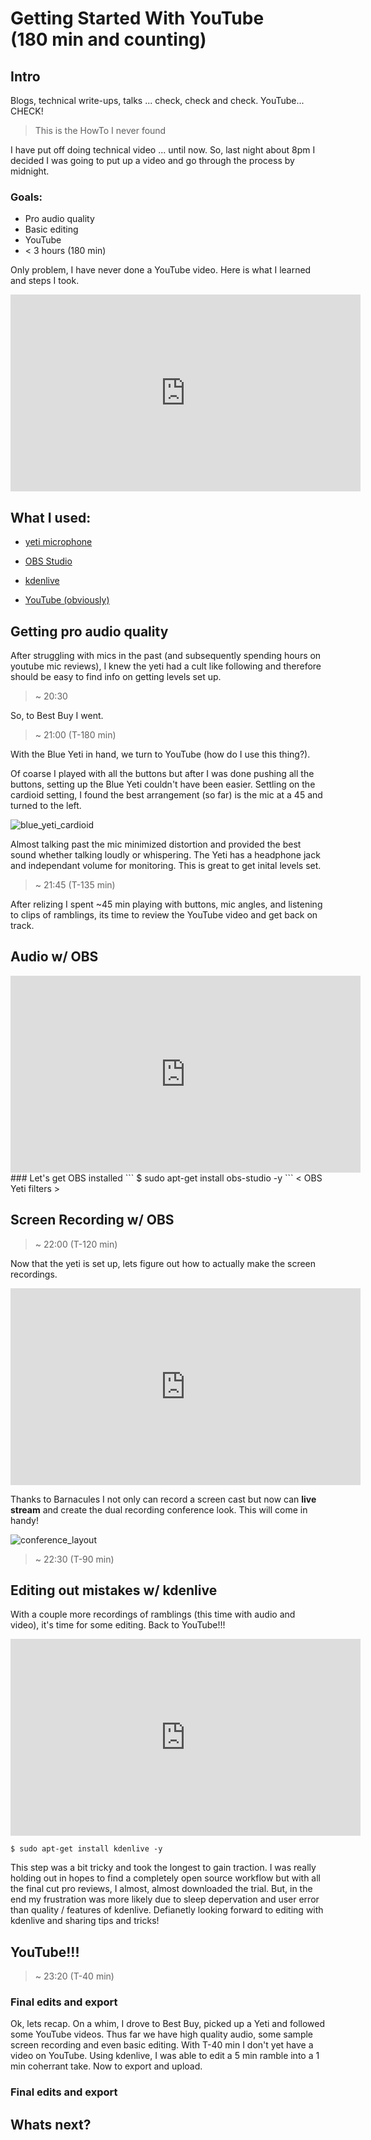 # Getting Started With YouTube <br /> (180 min and counting)

## Intro
Blogs, technical write-ups, talks ... check, check and check. YouTube... CHECK! 
  > This is the HowTo I never found

I have put off doing technical video ... until now.
So, last night about 8pm I decided I was going to put up a video and go through the process by midnight. 

  ### Goals:
  - Pro audio quality 
  - Basic editing 
  - YouTube 
  - < 3 hours (180 min) 

Only problem, I have never done a YouTube video. 
Here is what I learned and steps I took. 

<iframe width="560" height="315" src="https://www.youtube.com/embed/Nspv5iSmm_A" frameborder="0" allowfullscreen></iframe>

## What I used: 
* [yeti microphone](http://www.bluemic.com/products/yeti/)

* [OBS Studio](https://obsproject.com/)

* [kdenlive](https://obsproject.com/)

* [YouTube (obviously)](https://youtube.com/)

## Getting pro audio quality
After struggling with mics in the past (and subsequently spending hours on youtube mic reviews), 
I knew the yeti had a cult like following and therefore should be easy to find info on getting levels set up. 

> ~ 20:30 


So, to Best Buy I went. 

> ~ 21:00 (T-180 min) 


With the Blue Yeti in hand, we turn to YouTube (how do I use this thing?).  

Of coarse I played with all the buttons but after I was done pushing all the buttons, setting up the Blue Yeti couldn't have been easier. 
Settling on the cardioid setting, I found the best arrangement (so far) is the mic at a 45 and turned to the left. 

![blue_yeti_cardioid](/images/blue_yeti_cardioid.jpg)

Almost talking past the mic minimized distortion and provided the best sound whether talking loudly or whispering.
The Yeti has a headphone jack and independant volume for monitoring. This is great to get inital levels set.

> ~ 21:45 (T-135 min)

After relizing I spent ~45 min playing with buttons, mic angles, and listening to clips of ramblings, its time to review the YouTube video and get back on track.  

## Audio w/ OBS 

<iframe width="560" height="315" src="https://www.youtube.com/embed/YcDiBTQhgxs" frameborder="0" allowfullscreen></iframe>

<br /> 
### Let's get OBS installed
```
$ sudo apt-get install obs-studio -y
```
< OBS Yeti filters > 


## Screen Recording w/ OBS

> ~ 22:00 (T-120 min)

Now that the yeti is set up, lets figure out how to actually make the screen recordings.
<iframe width="560" height="315" src="https://www.youtube.com/embed/GbbzrRIhTgc" frameborder="0" allowfullscreen></iframe>

Thanks to Barnacules I not only can record a screen cast but now can **live stream** and create the dual recording conference look. This will come in handy!

![conference_layout](/images/conference_layout.jpg)

> ~ 22:30 (T-90 min)

## Editing out mistakes w/ kdenlive
With a couple more recordings of ramblings (this time with audio and video), it's time for some editing. Back to YouTube!!! 

<iframe width="560" height="315" src="https://www.youtube.com/embed/zDtmP-_XtEU" frameborder="0" allowfullscreen></iframe>


```
$ sudo apt-get install kdenlive -y 
```

This step was a bit tricky and took the longest to gain traction. I was really holding out in hopes to find a completely open source
workflow but with all the final cut pro reviews, I almost, almost downloaded the trial. But, in the end my frustration was more likely
due to sleep depervation and user error than quality / features of kdenlive. Defianetly looking forward to editing with kdenlive and sharing tips and tricks!

## YouTube!!!

> ~ 23:20 (T-40 min)

### Final edits and export 
Ok, lets recap. On a whim, I drove to Best Buy, picked up a Yeti and followed some YouTube videos. Thus far we have
high quality audio, some sample screen recording and even basic editing. With T-40 min I don't yet have a video on YouTube. 
Using kdenlive, I was able to edit a 5 min ramble into a 1 min coherrant take. Now to export and upload. 


### Final edits and export 


## Whats next?

